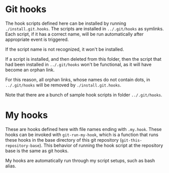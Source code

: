 # Git hooks

The hook scripts defined here can be installed by running
`./install.git.hooks`.  The scripts are installed in `../.git/hooks` as
symlinks.  Each script, if it has a correct name, will be run automatically
after appropriate event is triggered.

If the script name is not recognized, it won't be installed.

If a script is installed, and then deleted from this folder, then the script
that had been installed in `../.git/hooks` won't be functional, as it will
have become an orphan link.

For this reason, all orphan links, whose names do not contain dots, in
`../.git/hooks` will be removed by `./install.git.hooks`.

Note that there are a bunch of sample hook scripts in folder `../.git/hooks`.

# My hooks

These are hooks defined here with file names ending with `.my.hook`.  These
hooks can be invoked with `git-run-my-hook`, which is a function that runs
these hooks in the base directory of this git repository
(`git-this-repository-base`).  This behavior of running the hook script at
the repository base is the same as git hooks.

My hooks are automatically run through my script setups, such as bash alias.
